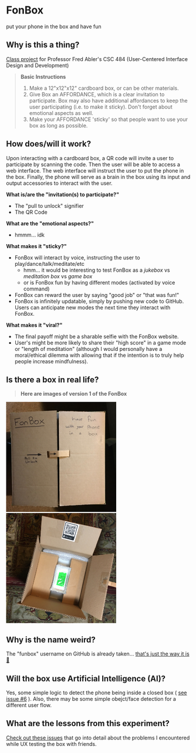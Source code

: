 # FonBox
put your phone in the box and have fun

## Why is this a thing?
[Class project][class_spreadsheet] for Professor Fred Abler's CSC 484 (User-Centered Interface Design and Development)

> **Basic Instructions**
> 1) Make a 12"x12"x12" cardboard box, or can be other materials.
> 2) Give Box an AFFORDANCE, which is a clear invitation to participate. Box may also have additional affordances to keep the user participating (i.e. to make it sticky). Don't forget about emotional aspects as well.
> 3) Make your AFFORDANCE 'sticky' so that people want to use your box as long as possible.

## How does/will it work?
Upon interacting with a cardboard box, a QR code will invite a user to participate by scanning the code. Then the user will be able to access a web interface. The web interface will instruct the user to put the phone in the box. Finally, the phone will serve as a brain in the box using its input and output accessories to interact with the user. 

**What is/are the "invitation(s) to participate?"**
* The "pull to unlock" signifier
* The QR Code

**What are the "emotional aspects?"**
* hmmm... idk

**What makes it "sticky?"**
* FonBox will interact by voice, instructing the user to play/dance/talk/meditate/etc
  * hmm... it would be interesting to test FonBox as a _jukebox_ vs _meditation box_ vs _game box_
  * or is FonBox fun by having different modes (activated by voice command)
* FonBox can reward the user by saying "good job" or "that was fun!"
* FonBox is infinitely updatable, simply by pushing new code to GitHub. Users can anticipate new modes the next time they interact with FonBox.

**What makes it "viral?"**
* The final payoff might be a sharable selfie with the FonBox website.
* User's might be more likely to share their "high score" in a game mode or "length of meditation" (although I would personally have a moral/ethical dilemma with allowing that if the intention is to truly help people increase mindfulness). 


## Is there a box in real life?
> **Here are images of version 1 of the FonBox**
<div>
<span> 
<img src="https://raw.githubusercontent.com/fonbox/fonbox/master/pictures/fonbox_the_box_v1.jpg" alt="a pixture of the real life FonBox" width="300px" height="300px">
</span>
<span>
<img src="https://raw.githubusercontent.com/fonbox/fonbox/master/pictures/fonbox_the_box_inside_v1.jpg" alt="a pixture of the real life FonBox" width="300px" height="300px">
</span>
</div>


## Why is the name weird?
The "funbox" username on GitHub is already taken... [that's just the way it is 🎵][the_way_it_is]

## Will the box use Artificial Intelligence (AI)?
Yes, some simple logic to detect the phone being inside a closed box ( [see issue #6][i6] ). Also, there may be some simple obejct/face detection for a different user flow. 

## What are the lessons from this experiment?
[Check out these issues][lessons_learned] that go into detail about the problems I encountered while UX testing the box with friends. 



<!--- link tags --->

[class_spreadsheet]: https://docs.google.com/spreadsheets/d/1Eyplhlz9zeHBEaIwRIYHkUTHgKzgI83JgV6KKFnPwtY/edit#gid=0

[the_way_it_is]: https://youtu.be/cOeKidp-iWo?t=6

[lessons_learned]: https://github.com/fonbox/fonbox/issues?q=is%3Aopen+is%3Aissue+label%3Alessons_learned

<!--- issues --->
[i6]: /../../issues/6
